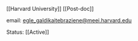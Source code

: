 [[Harvard University]]
[[Post-doc]]

email: egle_galdikaitebraziene@meei.harvard.edu

Status: [[Active]]